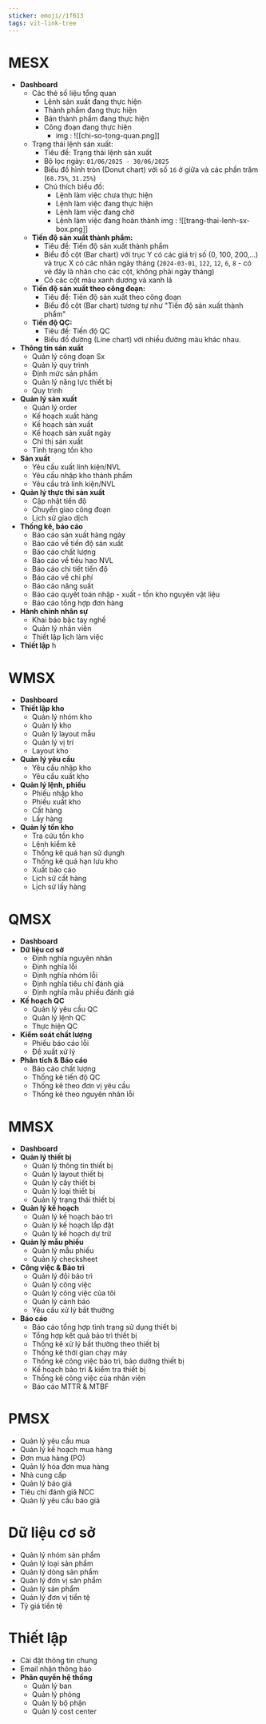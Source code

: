 ```yaml
---
sticker: emoji//1f613
tags: vit-link-tree
---
```

# **MESX**
- **Dashboard**
	- Các thẻ số liệu tổng quan
		- Lệnh sản xuất đang thực hiện
		- Thành phẩm đang thực hiện
		- Bán thành phẩm đang thực hiện
		- Công đoạn đang thực hiện
			- img : ![[chi-so-tong-quan.png]]
	- Trạng thái lệnh sản xuất:
		- Tiêu đề: Trạng thái lệnh sản xuất
		- Bộ lọc ngày: `01/06/2025 - 30/06/2025`
		- Biểu đồ hình tròn (Donut chart) với số `16` ở giữa và các phần trăm (`68.75%`, `31.25%`)
		- Chú thích biểu đồ:
		    - Lệnh làm việc chưa thực hiện
		    - Lệnh làm việc đang thực hiện
		    - Lệnh làm việc đang chờ
		    - Lệnh làm việc đang hoàn thành
				img : ![[trang-thai-lenh-sx-box.png]]
	-  **Tiến độ sản xuất thành phẩm:**
		- Tiêu đề: Tiến độ sản xuất thành phẩm
		- Biểu đồ cột (Bar chart) với trục Y có các giá trị số (0, 100, 200,...) và trục X có các nhãn ngày tháng (`2024-03-01`, `122`, `12`, `6`, `8` - có vẻ đây là nhãn cho các cột, không phải ngày tháng)
		- Có các cột màu xanh dương và xanh lá
	- **Tiến độ sản xuất theo công đoạn:**
		- Tiêu đề: Tiến độ sản xuất theo công đoạn
		- Biểu đồ cột (Bar chart) tương tự như "Tiến độ sản xuất thành phẩm"
	- **Tiến độ QC:**
		- Tiêu đề: Tiến độ QC
		- Biểu đồ đường (Line chart) với nhiều đường màu khác nhau.
- **Thông tin sản xuất**
    - Quản lý công đoạn Sx
    - Quản lý quy trình
    - Định mức sản phẩm
    - Quản lý năng lực thiết bị
    - Quy trình
- **Quản lý sản xuất**
    - Quản lý order
    - Kế hoạch xuất hàng
    - Kế hoạch sản xuất
    - Kế hoạch sản xuất ngày
    - Chỉ thị sản xuất
    - Tình trạng tồn kho
- **Sản xuất**
    - Yêu cầu xuất linh kiện/NVL
    - Yêu cầu nhập kho thành phẩm
    - Yêu cầu trả linh kiện/NVL
- **Quản lý thực thi sản xuất**
    - Cập nhật tiến độ
    - Chuyển giao công đoạn
    - Lịch sử giao dịch
- **Thống kê, báo cáo**
    - Báo cáo sản xuất hàng ngày
    - Báo cáo về tiến độ sản xuất
    - Báo cáo chất lượng
    - Báo cáo về tiêu hao NVL
    - Báo cáo chi tiết tiến độ
    - Báo cáo về chi phí
    - Báo cáo năng suất
    - Báo cáo quyết toán nhập - xuất - tồn kho nguyên vật liệu
    - Báo cáo tổng hợp đơn hàng
- **Hành chính nhân sự**
    - Khai báo bậc tay nghề
    - Quản lý nhân viên
    - Thiết lập lịch làm việc
- **Thiết lập**
h
# **WMSX**

- **Dashboard**
- **Thiết lập kho**
    - Quản lý nhóm kho
    - Quản lý kho
    - Quản lý layout mẫu
    - Quản lý vị trí
    - Layout kho
- **Quản lý yêu cầu**
    - Yêu cầu nhập kho
    - Yêu cầu xuất kho
- **Quản lý lệnh, phiếu**
    - Phiếu nhập kho
    - Phiếu xuất kho
    - Cất hàng
    - Lấy hàng
- **Quản lý tồn kho**
    - Tra cứu tồn kho
    - Lệnh kiểm kê
    - Thống kê quá hạn sử dụngh
    - Thống kê quá hạn lưu kho
    - Xuất báo cáo
    - Lịch sử cất hàng
    - Lịch sử lấy hàng

# **QMSX**

- **Dashboard**
- **Dữ liệu cơ sở**
    - Định nghĩa nguyên nhân
    - Định nghĩa lỗi
    - Định nghĩa nhóm lỗi
    - Định nghĩa tiêu chí đánh giá
    - Định nghĩa mẫu phiếu đánh giá
- **Kế hoạch QC**
    - Quản lý yêu cầu QC
    - Quản lý lệnh QC
    - Thực hiện QC
- **Kiểm soát chất lượng**
    - Phiếu báo cáo lỗi
    - Đề xuất xử lý
- **Phân tích & Báo cáo**
    - Báo cáo chất lượng
    - Thống kê tiến độ QC
    - Thống kê theo đơn vị yêu cầu
    - Thống kê theo nguyên nhân lỗi

# **MMSX**

- **Dashboard**
- **Quản lý thiết bị**
    - Quản lý thông tin thiết bị
    - Quản lý layout thiết bị
    - Quản lý cây thiết bị
    - Quản lý loại thiết bị
    - Quản lý trạng thái thiết bị
- **Quản lý kế hoạch**
    - Quản lý kế hoạch bảo trì
    - Quản lý kế hoạch lắp đặt
    - Quản lý kế hoạch dự trữ
- **Quản lý mẫu phiếu**
    - Quản lý mẫu phiếu
    - Quản lý checksheet
- **Công việc & Bảo trì**
    - Quản lý đội bảo trì
    - Quản lý công việc
    - Quản lý công việc của tôi
    - Quản lý cảnh báo
    - Yêu cầu xử lý bất thường
- **Báo cáo**
    - Báo cáo tổng hợp tình trạng sử dụng thiết bị
    - Tổng hợp kết quả bảo trì thiết bị
    - Thống kê xử lý bất thường theo thiết bị
    - Thống kê thời gian chạy máy
    - Thống kê công việc bảo trì, bảo dưỡng thiết bị
    - Kế hoạch bảo trì & kiểm tra thiết bị
    - Thống kê công việc của nhân viên
    - Báo cáo MTTR & MTBF

# **PMSX**

- Quản lý yêu cầu mua
- Quản lý kế hoạch mua hàng
- Đơn mua hàng (PO)
- Quản lý hóa đơn mua hàng
- Nhà cung cấp
- Quản lý báo giá
- Tiêu chí đánh giá NCC
- Quản lý yêu cầu báo giá

# **Dữ liệu cơ sở**

- Quản lý nhóm sản phẩm
- Quản lý loại sản phẩm
- Quản lý dòng sản phẩm
- Quản lý đơn vị sản phẩm
- Quản lý sản phẩm
- Quản lý đơn vị tiền tệ
- Tỷ giá tiền tệ

# **Thiết lập**

- Cài đặt thông tin chung
- Email nhận thông báo
- **Phân quyền hệ thống**
    - Quản lý ban
    - Quản lý phòng
    - Quản lý bộ phận
    - Quản lý cost center